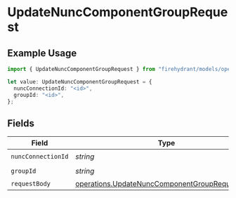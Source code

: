 # UpdateNuncComponentGroupRequest

## Example Usage

```typescript
import { UpdateNuncComponentGroupRequest } from "firehydrant/models/operations";

let value: UpdateNuncComponentGroupRequest = {
  nuncConnectionId: "<id>",
  groupId: "<id>",
};
```

## Fields

| Field                                                                                                            | Type                                                                                                             | Required                                                                                                         | Description                                                                                                      |
| ---------------------------------------------------------------------------------------------------------------- | ---------------------------------------------------------------------------------------------------------------- | ---------------------------------------------------------------------------------------------------------------- | ---------------------------------------------------------------------------------------------------------------- |
| `nuncConnectionId`                                                                                               | *string*                                                                                                         | :heavy_check_mark:                                                                                               | N/A                                                                                                              |
| `groupId`                                                                                                        | *string*                                                                                                         | :heavy_check_mark:                                                                                               | N/A                                                                                                              |
| `requestBody`                                                                                                    | [operations.UpdateNuncComponentGroupRequestBody](../../models/operations/updatenunccomponentgrouprequestbody.md) | :heavy_minus_sign:                                                                                               | N/A                                                                                                              |